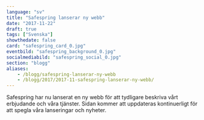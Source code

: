 ```yaml
---
language: "sv"
title: "Safespring lanserar ny webb"
date: "2017-11-22"
draft: true
tags: ["Svenska"]
showthedate: false
card: "safespring_card_0.jpg"
eventbild: "safespring_background_0.jpg"
socialmediabild: "safespring_social_0.jpg"
section: "blogg"
aliases:
    - /blogg/safespring-lanserar-ny-webb
    - /blogg/2017/2017-11-safespring-lanserar-ny-webb/
---
```


Safespring har nu lanserat en ny webb för att tydligare beskriva vårt erbjudande och våra tjänster. Sidan kommer att uppdateras kontinuerligt för att spegla våra lanseringar och nyheter.
